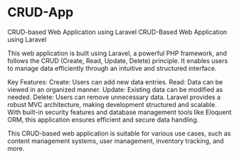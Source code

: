 # CRUD-App
CRUD-based Web Application using Laravel
CRUD-Based Web Application using Laravel

This web application is built using Laravel, a powerful PHP framework, and follows the CRUD (Create, Read, Update, Delete) principle. It enables users to manage data efficiently through an intuitive and structured interface.

Key Features:
Create: Users can add new data entries.
Read: Data can be viewed in an organized manner.
Update: Existing data can be modified as needed.
Delete: Users can remove unnecessary data.
Laravel provides a robust MVC architecture, making development structured and scalable. With built-in security features and database management tools like Eloquent ORM, this application ensures efficient and secure data handling.

This CRUD-based web application is suitable for various use cases, such as content management systems, user management, inventory tracking, and more.
